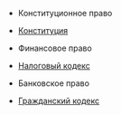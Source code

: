 * Конституционное право
* [Конституция](https://lalawland.github.io/eurasia/russia/const)

* Финансовое право
* [Налоговый кодекс](https://lalawland.github.io/north-america/us/taxes)

* Банковское право
* [Гражданский кодекс](https://lalawland.github.io/eurasia/russia/banks/civil)
